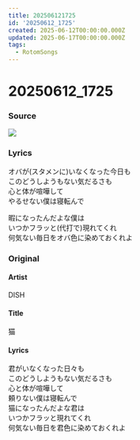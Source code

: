 ```yaml
---
title: 202506121725
id: '20250612_1725'
created: 2025-06-12T00:00:00.000Z
updated: 2025-06-17T00:00:00.000Z
tags:
  - RotomSongs
---
```

# 20250612_1725

### Source

![](https://x.com/Starlystrongest/status/1933078221945458747)

### Lyrics

オバが(スタメンに)いなくなった今日も  
このどうしようもない気だるさも  
心と体が喧嘩して  
やるせない僕は寝転んで  

暇になったんだよな僕は  
いつかフラッと(代打で)現れてくれ  
何気ない毎日をオバ色に染めておくれよ  

### Original

#### Artist

DISH

#### Title

猫

#### Lyrics
  
君がいなくなった日々も  
このどうしようもない気だるさも  
心と体が喧嘩して  
頼りない僕は寝転んで  
猫になったんだよな君は  
いつかフラッと現れてくれ  
何気ない毎日を君色に染めておくれよ  
  
